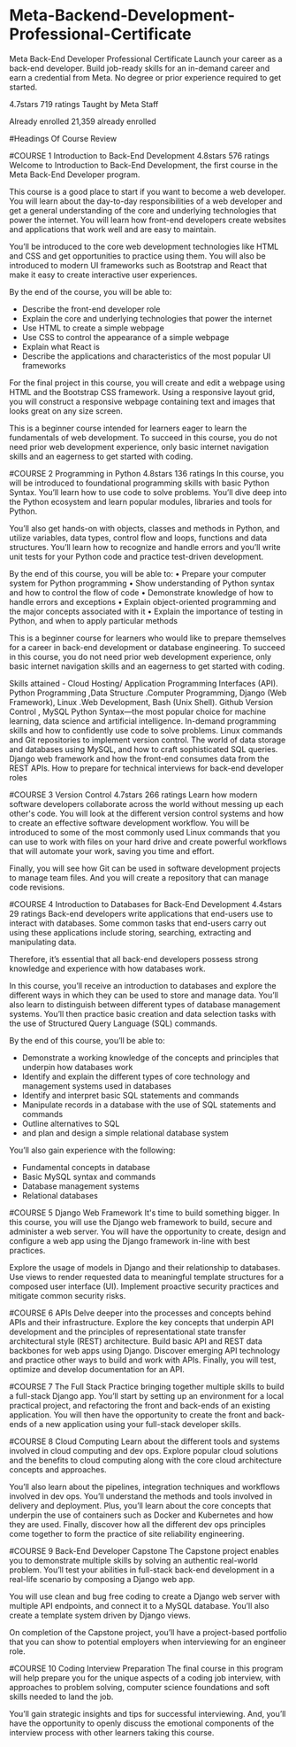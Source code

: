 # Meta-Backend-Development-Professional-Certificate


Meta Back-End Developer Professional Certificate
Launch your career as a back-end developer. Build job-ready skills for an in-demand career and earn a credential from Meta. No degree or prior experience required to get started.

4.7stars
719 ratings
Taught by Meta Staff
  
Already enrolled
21,359 already enrolled

#Headings Of Course Review 


#COURSE
1
Introduction to Back-End Development
4.8stars
576 ratings
Welcome to Introduction to Back-End Development, the first course in the Meta Back-End Developer program.  

This course is a good place to start if you want to become a web developer. You will learn about the day-to-day responsibilities of a web developer and get a general understanding of the core and underlying technologies that power the internet. You will learn how front-end developers create websites and applications that work well and are easy to maintain. 

You’ll be introduced to the core web development technologies like HTML and CSS and get opportunities to practice using them. You will also be introduced to modern UI frameworks such as Bootstrap and React that make it easy to create interactive user experiences. 

By the end of the course, you will be able to: 
- Describe the front-end developer role 
- Explain the core and underlying technologies that power the internet 
- Use HTML to create a simple webpage 
- Use CSS to control the appearance of a simple webpage 
- Explain what React is 
- Describe the applications and characteristics of the most popular UI frameworks 

For the final project in this course, you will create and edit a webpage using HTML and the Bootstrap CSS framework. Using a responsive layout grid, you will construct a responsive webpage containing text and images that looks great on any size screen. 

This is a beginner course intended for learners eager to learn the fundamentals of web development. To succeed in this course, you do not need prior web development experience, only basic internet navigation skills and an eagerness to get started with coding.


#COURSE
2
Programming in Python
4.8stars
136 ratings
In this course, you will be introduced to foundational programming skills with basic Python Syntax. You’ll learn how to use code to solve problems. You’ll dive deep into the Python ecosystem and learn popular modules, libraries and tools for Python. 

You’ll also get hands-on with objects, classes and methods in Python, and utilize variables, data types, control flow and loops, functions and data structures. You’ll learn how to recognize and handle errors and you’ll write unit tests for your Python code and practice test-driven development.

By the end of this course, you will be able to:
•	Prepare your computer system for Python programming
•	Show understanding of Python syntax and how to control the flow of code
•	Demonstrate knowledge of how to handle errors and exceptions
•	Explain object-oriented programming and the major concepts associated with it
•	Explain the importance of testing in Python, and when to apply particular methods

This is a beginner course for learners who would like to prepare themselves for a career in back-end development or database engineering. To succeed in this course, you do not need prior web development experience, only basic internet navigation skills and an eagerness to get started with coding.


Skills attained -   Cloud Hosting/ Application Programming Interfaces (API). Python Programming ,Data Structure .Computer Programming, Django (Web Framework), Linux .Web Development, Bash (Unix Shell). Github Version Control , MySQL                     Python Syntax—the most popular choice for machine learning, data science and artificial intelligence.  In-demand programming skills and how to confidently use code to solve problems.   Linux commands and Git repositories to implement version control.  The world of data storage and databases using MySQL, and how to craft sophisticated SQL queries.   Django web framework and how the front-end consumes data from the REST APIs.   How to prepare for technical interviews for back-end developer roles                   



#COURSE
3
Version Control
4.7stars
266 ratings
Learn how modern software developers collaborate across the world without messing up each other's code. You will look at the different version control systems and how to create an effective software development workflow. You will be introduced to some of the most commonly used Linux commands that you can use to work with files on your hard drive and create powerful workflows that will automate your work, saving you time and effort. 

Finally, you will see how Git can be used in software development projects to manage team files. And you will create a repository that can manage code revisions.


#COURSE
4
Introduction to Databases for Back-End Development
4.4stars
29 ratings
Back-end developers write applications that end-users use to interact with databases. Some common tasks that end-users carry out using these applications include storing, searching, extracting and manipulating data.

Therefore, it’s essential that all back-end developers possess strong knowledge and experience with how databases work.

In this course, you’ll receive an introduction to databases and explore the different ways in which they can be used to store and manage data. You’ll also learn to distinguish between different types of database management systems. You’ll then practice basic creation and data selection tasks with the use of Structured Query Language (SQL) commands.

By the end of this course, you’ll be able to:

- Demonstrate a working knowledge of the concepts and principles that underpin how databases work
- Identify and explain the different types of core technology and management systems used in
   databases
- Identify and interpret basic SQL statements and commands
- Manipulate records in a database with the use of SQL statements and commands
- Outline alternatives to SQL
- and plan and design a simple relational database system

You’ll also gain experience with the following:
- Fundamental concepts in database 
- Basic MySQL syntax and commands
- Database management systems
- Relational databases



#COURSE
5
Django Web Framework
It's time to build something bigger. In this course, you will use the Django web framework to build, secure and administer a web server. You will have the opportunity to create, design and configure a web app using the Django framework in-line with best practices. 

Explore the usage of models in Django and their relationship to databases. Use views to render requested data to meaningful template structures for a composed user interface (UI). Implement proactive security practices and mitigate common security risks.



#COURSE
6
APIs
Delve deeper into the processes and concepts behind APIs and their infrastructure. Explore the key concepts that underpin API development and the principles of representational state transfer architectural style (REST) architecture. Build basic API and REST data backbones for web apps using Django. Discover emerging API technology and practice other ways to build and work with APIs. Finally, you will test, optimize and develop documentation for an API.


#COURSE
7
The Full Stack
Practice bringing together multiple skills to build a full-stack Django app. You’ll start by setting up an environment for a local practical project, and refactoring the front and back-ends of an existing application. You will then have the opportunity to create the front and back-ends of a new application using your full-stack developer skills.


#COURSE
8
Cloud Computing
Learn about the different tools and systems involved in cloud computing and dev ops. Explore popular cloud solutions and the benefits to cloud computing along with the core cloud architecture concepts and approaches. 

You’ll also learn about the pipelines, integration techniques and workflows involved in dev ops. You’ll understand the methods and tools involved in delivery and deployment. Plus, you’ll learn about the core concepts that underpin the use of containers such as Docker and Kubernetes and how they are used. Finally, discover how all the different dev ops principles come together to form the practice of site reliability engineering.


#COURSE
9
Back-End Developer Capstone
The Capstone project enables you to demonstrate multiple skills by solving an authentic real-world problem. You’ll test your abilities in full-stack back-end development in a real-life scenario by composing a Django web app. 

You will use clean and bug free coding to create a Django web server with multiple API endpoints, and connect it to a MySQL database. You’ll also create a template system driven by Django views.

On completion of the Capstone project, you’ll have a project-based portfolio that you can show to potential employers when interviewing for an engineer role.


#COURSE
10
Coding Interview Preparation
The final course in this program will help prepare you for the unique aspects of a coding job interview, with approaches to problem solving, computer science foundations and soft skills needed to land the job.

You’ll gain strategic insights and tips for successful interviewing. And, you’ll have the opportunity to openly discuss the emotional components of the interview process with other learners taking this course.
